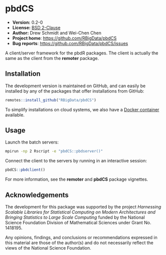 # pbdCS 

* **Version:** 0.2-0
* **License:** [BSD 2-Clause](http://opensource.org/licenses/BSD-2-Clause)
* **Author:** Drew Schmidt and Wei-Chen Chen
* **Project home**: https://github.com/RBigData/pbdCS
* **Bug reports**: https://github.com/RBigData/pbdCS/issues

A client/server framework for the pbdR packages. The client is actually the same as the client from the **remoter** package.


## Installation

<!-- You can install the stable version from CRAN using the usual `install.packages()`:

```r
install.packages("pbdCS")
```

In order to be able to create and connect to secure servers, you need to also install the **sodium** package.  The use of **sodium** is optional because it is a non-trivial systems dependency, but it is highly recommended.  You can install it manually with a call to `install.packages("sodium")` or by installing **remoter** via:

```r
install.packages("pbdCS", dependencies=TRUE)
``` -->

The development version is maintained on GitHub, and can easily be installed by any of the packages that offer installations from GitHub:

```r
remotes::install_github("RBigData/pbdCS")
```

To simplify installations on cloud systems, we also have a [Docker container](https://github.com/RBigData/pbdr-cs) available.




## Usage

Launch the batch servers:

```bash
mpirun -np 2 Rscript -e "pbdCS::pbdserver()"
```

Connect the client to the servers by running in an interactive session:

```r
pbdCS::pbdclient()
```

For more information, see the **remoter** and **pbdCS** package vignettes.



## Acknowledgements

The development for this package was supported by the project *Harnessing Scalable Libraries for Statistical Computing on Modern Architectures and Bringing Statistics to Large Scale Computing* funded by the National Science Foundation Division of Mathematical Sciences under Grant No. 1418195.

Any opinions, findings, and conclusions or recommendations expressed in this material are those of the author(s) and do not necessarily reflect the views of the National Science Foundation.
